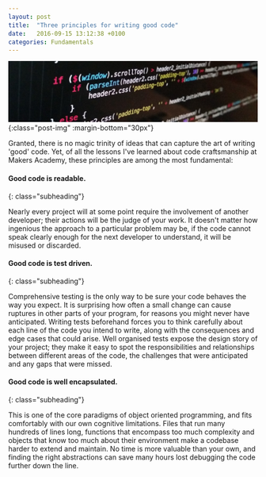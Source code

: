 ```yaml
---
layout: post
title:  "Three principles for writing good code"
date:   2016-09-15 13:12:38 +0100
categories: Fundamentals
---
```


![Code](/assets/code2.jpg){:class="post-img" :margin-bottom="30px"}

Granted, there is no magic trinity of ideas that can capture the art of writing 'good' code. Yet, of all the lessons I've learned about code craftsmanship at Makers Academy, these principles are among the most fundamental:


#### Good code is readable.
{: class="subheading"}

Nearly every project will at some point require the involvement of another developer; their actions will be the judge of your work. It doesn't matter how ingenious the approach to a particular problem may be, if the code cannot speak clearly enough for the next developer to understand, it will be misused or discarded.  

#### Good code is test driven.
{: class="subheading"}

Comprehensive testing is the only way to be sure your code behaves the way you expect. It is surprising how often a small change can cause ruptures in other parts of your program, for reasons you might never have anticipated. Writing tests beforehand forces you to think carefully about each line of the code you intend to write, along with the consequences and edge cases that could arise. Well organised tests expose the design story of your project; they make it easy to spot the responsibilities and relationships between different areas of the code, the challenges that were anticipated and any gaps that were missed.  

#### Good code is well encapsulated.
{: class="subheading"}

This is one of the core paradigms of object oriented programming, and fits comfortably with our own cognitive limitations. Files that run many hundreds of lines long, functions that encompass too much complexity and objects that know too much about their environment make a codebase harder to extend and maintain. No time is more valuable than your own, and finding the right abstractions can save many hours lost debugging the code further down the line.
